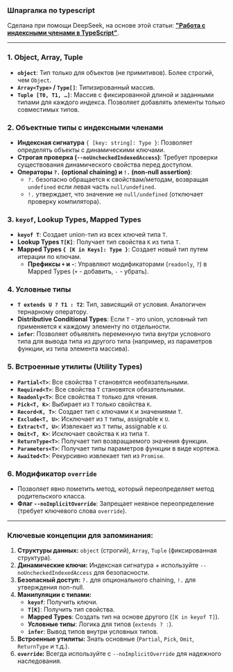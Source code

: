 ### Шпаргалка по typescript

 Сделана при помощи DeepSeek, на основе этой статьи: **["Работа с индексными членами в TypeScript"](https://habr.com/ru/articles/938860/)**.
 
---

### 1. Object, Array, Tuple
- **`object`**: Тип только для объектов (не примитивов). Более строгий, чем `Object`.
- **`Array<Type>` / `Type[]`**: Типизированный массив.
- **`Tuple [T0, T1, …]`**: Массив с фиксированной длиной и заданными типами для каждого индекса. Позволяет добавлять элементы только совместимых типов.

### 2. Объектные типы с индексными членами
- **Индексная сигнатура** `{ [key: string]: Type }`: Позволяет определять объекты с динамическими ключами.
- **Строгая проверка (`--noUncheckedIndexedAccess`)**: Требует проверки существования динамического свойства перед доступом.
- **Операторы `?.` (optional chaining) и `!.` (non-null assertion)**:
    - `?.` безопасно обращается к свойствам/методам, возвращая `undefined` если левая часть `null/undefined`.
    - `!.` утверждает, что значение не `null/undefined` (отключает проверку компилятора).

### 3. `keyof`, Lookup Types, Mapped Types
- **`keyof T`**: Создает union-тип из всех ключей типа `T`.
- **Lookup Types `T[K]`**: Получает тип свойства `K` из типа `T`.
- **Mapped Types `{ [K in Keys]: Type }`**: Создает новый тип путем итерации по ключам.
    - **Префиксы `+` и `-`**: Управляют модификаторами (`readonly`, `?`) в Mapped Types (`+` - добавить, `-` - убрать).

### 4. Условные типы
- **`T extends U ? T1 : T2`**: Тип, зависящий от условия. Аналогичен тернарному оператору.
- **Distributive Conditional Types**: Если `T` - это union, условный тип применяется к каждому элементу по отдельности.
- **`infer`**: Позволяет объявлять переменную типа внутри условного типа для вывода типа из другого типа (например, из параметров функции, из типа элемента массива).

### 5. Встроенные утилиты (Utility Types)
- **`Partial<T>`**: Все свойства `T` становятся необязательными.
- **`Required<T>`**: Все свойства `T` становятся обязательными.
- **`Readonly<T>`**: Все свойства `T` только для чтения.
- **`Pick<T, K>`**: Выбирает из `T` только свойства `K`.
- **`Record<K, T>`**: Создает тип с ключами `K` и значениями `T`.
- **`Exclude<T, U>`**: Исключает из `T` типы, assignable к `U`.
- **`Extract<T, U>`**: Извлекает из `T` типы, assignable к `U`.
- **`Omit<T, K>`**: Исключает свойства `K` из типа `T`.
- **`ReturnType<T>`**: Получает тип возвращаемого значения функции.
- **`Parameters<T>`**: Получает типы параметров функции в виде кортежа.
- **`Awaited<T>`**: Рекурсивно извлекает тип из `Promise`.

### 6. Модификатор `override`
- Позволяет явно пометить метод, который переопределяет метод родительского класса.
- **Флаг `--noImplicitOverride`**: Запрещает неявное переопределение (требует ключевого слова `override`).

---

### **Ключевые концепции для запоминания:**

1.  **Структуры данных:** `object` (строгий), `Array`, `Tuple` (фиксированная структура).
2.  **Динамические ключи:** Индексная сигнатура + используйте `--noUncheckedIndexedAccess` для безопасности.
3.  **Безопасный доступ:** `?.` для опционального chaining, `!.` для утверждения non-null.
4.  **Манипуляции с типами:**
    -   **`keyof`**: Получить ключи.
    -   **`T[K]`**: Получить тип свойства.
    -   **Mapped Types**: Создать тип на основе другого (`[K in keyof T]`).
    -   **Условные типы**: Логика для типов (`extends ? :`).
    -   **`infer`**: Вывод типов внутри условных типов.
5.  **Встроенные утилиты:** Знать основные (`Partial`, `Pick`, `Omit`, `ReturnType` и т.д.).
6.  **`override`:** Всегда используйте с `--noImplicitOverride` для надежного наследования.
